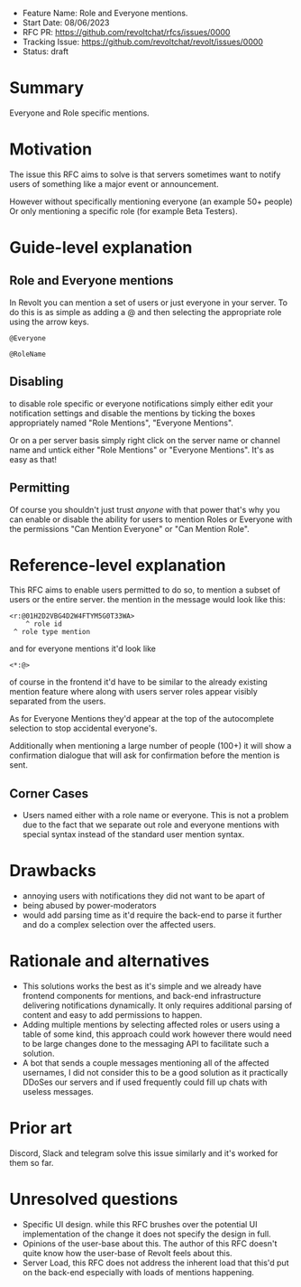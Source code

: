 - Feature Name: Role and Everyone mentions.
- Start Date: 08/06/2023
- RFC PR: https://github.com/revoltchat/rfcs/issues/0000
- Tracking Issue: https://github.com/revoltchat/revolt/issues/0000
- Status: draft

# Summary

Everyone and Role specific mentions.

# Motivation

The issue this RFC aims to solve is that servers sometimes want to notify users of something like a major event or announcement. 

However without specifically mentioning everyone (an example 50+ people) Or only mentioning a specific role (for example Beta Testers).

# Guide-level explanation

## Role and Everyone mentions
In Revolt you can mention a set of users or just everyone in your server. To do this is as simple as adding a @ and then selecting the appropriate role using the arrow keys.
```
@Everyone
```
```
@RoleName
```
## Disabling
to disable role specific or everyone notifications simply either edit your notification settings and disable the mentions by ticking the boxes appropriately named "Role Mentions", "Everyone Mentions".

 Or on a per server basis simply right click on the server name or channel name and untick either "Role Mentions" or "Everyone Mentions". It's as easy as that!

## Permitting
Of course you shouldn't just trust *anyone* with that power that's why you can enable or disable the ability for users to mention Roles or Everyone with the permissions "Can Mention Everyone" or "Can Mention Role".


# Reference-level explanation

This RFC aims to enable users permitted to do so, to mention a subset of users or the entire server. the mention in the message would look like this:
```text
<r:@01H2D2VBG4D2W4FTYM5G0T33WA>
    ^ role id
 ^ role type mention
```
and for everyone mentions it'd look like
```text
<*:@>
```
of course in the frontend it'd have to be similar to the already existing mention feature where along with users server roles appear visibly separated from the users. 

As for Everyone Mentions they'd appear at the top of the autocomplete selection to stop accidental everyone's. 

Additionally when mentioning a large number of people (100+) it will show a confirmation dialogue that will ask for confirmation before the mention is sent. 

## Corner Cases
- Users named either with a role name or everyone. This is not a problem due to the fact that we separate out role and everyone mentions with special syntax instead of the standard user mention syntax.
# Drawbacks

- annoying users with notifications they did not want to be apart of
- being abused by power-moderators
- would add parsing time as it'd require the back-end to parse it further and do a complex selection over the affected users.
# Rationale and alternatives

- This solutions works the best as it's simple and we already have frontend components for mentions, and back-end infrastructure delivering notifications dynamically. It only requires additional parsing of content and easy to add permissions to happen. 
- Adding multiple mentions by selecting affected roles or users using a table of some kind, this approach could work however there would need to be large changes done to the messaging API to facilitate such a solution.
- A bot that sends a couple messages mentioning all of the affected usernames, I did not consider this to be a good solution as it practically DDoSes our servers and if used frequently could fill up chats with useless messages.

# Prior art

Discord, Slack and telegram solve this issue similarly and it's worked for them so far.

# Unresolved questions

- Specific UI design. while this RFC brushes over the potential UI implementation of the change it does not specify the design in full.
- Opinions of the user-base about this. The author of this RFC doesn't quite know how the user-base of Revolt feels about this.
- Server Load, this RFC does not address the inherent load that this'd put on the back-end especially with loads of mentions happening.
